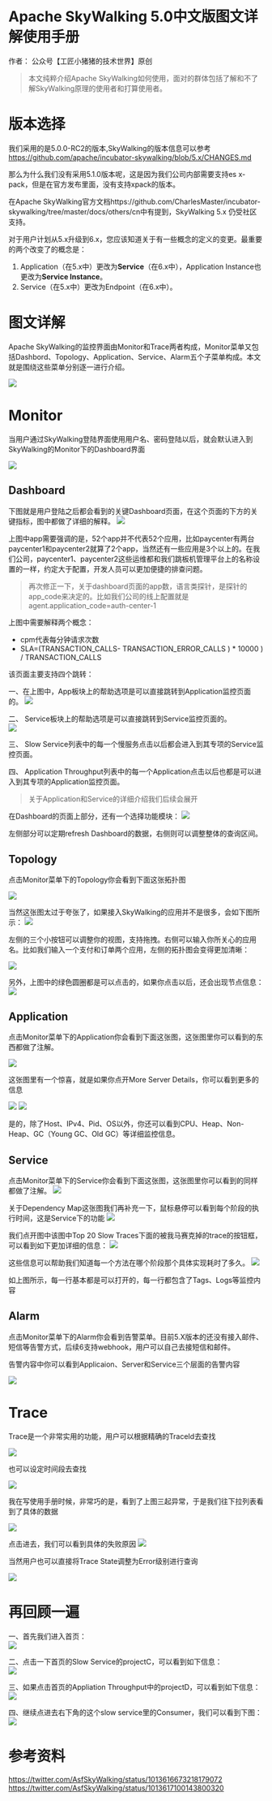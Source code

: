 #  Apache SkyWalking 5.0中文版图文详解使用手册

作者： 公众号【工匠小猪猪的技术世界】原创



> 本文纯粹介绍Apache SkyWalking如何使用，面对的群体包括了解和不了解SkyWalking原理的使用者和打算使用者。


# 版本选择

我们采用的是5.0.0-RC2的版本,SkyWalking的版本信息可以参考 https://github.com/apache/incubator-skywalking/blob/5.x/CHANGES.md

那么为什么我们没有采用5.1.0版本呢，这是因为我们公司内部需要支持es x-pack，但是在官方发布里面，没有支持xpack的版本。

在Apache SkyWalking官方文档https://github.com/CharlesMaster/incubator-skywalking/tree/master/docs/others/cn中有提到，SkyWalking 5.x 仍受社区支持。


对于用户计划从5.x升级到6.x，您应该知道关于有一些概念的定义的变更。最重要的两个改变了的概念是：

1. Application（在5.x中）更改为**Service**（在6.x中），Application Instance也更改为**Service Instance**。
2. Service（在5.x中）更改为Endpoint（在6.x中）。


# 图文详解
Apache SkyWalking的监控界面由Monitor和Trace两者构成，Monitor菜单又包括Dashbord、Topology、Application、Service、Alarm五个子菜单构成。本文就是围绕这些菜单分别逐一进行介绍。

![](../../.vuepress/public/static/blog/2018-12-18-skywalking-net/menu.png)


# Monitor
当用户通过SkyWalking登陆界面使用用户名、密码登陆以后，就会默认进入到SkyWalking的Monitor下的Dashboard界面

![](../../.vuepress/public/static/blog/2018-12-18-skywalking-net/login.png)


## Dashboard

下图就是用户登陆之后都会看到的关键Dashboard页面，在这个页面的下方的关键指标，图中都做了详细的解释。
![](../../.vuepress/public/static/blog/2018-12-18-skywalking-net/dashboard.jpg)


上图中app需要强调的是，52个app并不代表52个应用，比如paycenter有两台paycenter1和paycenter2就算了2个app，当然还有一些应用是3个以上的。在我们公司，paycenter1、paycenter2这些运维都和我们跳板机管理平台上的名称设置的一样，约定大于配置，开发人员可以更加便捷的排查问题。
> 再次修正一下，关于dashboard页面的app数，语言类探针，是探针的app_code来决定的。比如我们公司的线上配置就是agent.application_code=auth-center-1


上图中需要解释两个概念：
* cpm代表每分钟请求次数
* SLA=(TRANSACTION_CALLS- TRANSACTION_ERROR_CALLS ) * 10000 ) / TRANSACTION_CALLS

该页面主要支持四个跳转：    

一、在上图中，App板块上的帮助选项是可以直接跳转到Application监控页面的。
![](../../.vuepress/public/static/blog/2018-12-18-skywalking-net/app_tip.png)


二、 Service板块上的帮助选项是可以直接跳转到Service监控页面的。   
![](../../.vuepress/public/static/blog/2018-12-18-skywalking-net/service_tip.png)


三、 Slow Service列表中的每一个慢服务点击以后都会进入到其专项的Service监控页面。     

四、 Application Throughput列表中的每一个Application点击以后也都是可以进入到其专项的Application监控页面。     

> 关于Application和Service的详细介绍我们后续会展开

在Dashboard的页面上部分，还有一个选择功能模块：
![](../../.vuepress/public/static/blog/2018-12-18-skywalking-net/time_chooser.jpg)


左侧部分可以定期refresh Dashboard的数据，右侧则可以调整整体的查询区间。

## Topology

点击Monitor菜单下的Topology你会看到下面这张拓扑图

![](../../.vuepress/public/static/blog/2018-12-18-skywalking-net/topology.jpg)



当然这张图太过于夸张了，如果接入SkyWalking的应用并不是很多，会如下图所示：
![](../../.vuepress/public/static/blog/2018-12-18-skywalking-net/topologyMap.jpg)



左侧的三个小按钮可以调整你的视图，支持拖拽。右侧可以输入你所关心的应用名。比如我们输入一个支付和订单两个应用，左侧的拓扑图会变得更加清晰：

![](../../.vuepress/public/static/blog/2018-12-18-skywalking-net/topology_search.jpg)


另外，上图中的绿色圆圈都是可以点击的，如果你点击以后，还会出现节点信息：
![](../../.vuepress/public/static/blog/2018-12-18-skywalking-net/topology_click.jpg)


## Application

点击Monitor菜单下的Application你会看到下面这张图，这张图里你可以看到的东西都做了注解。

![](../../.vuepress/public/static/blog/2018-12-18-skywalking-net/application.jpg)


这张图里有一个惊喜，就是如果你点开More Server Details，你可以看到更多的信息

![](../../.vuepress/public/static/blog/2018-12-18-skywalking-net/application_findmore.jpg)
![](../../.vuepress/public/static/blog/2018-12-18-skywalking-net/application_heapgc_info.jpg)


是的，除了Host、IPv4、Pid、OS以外，你还可以看到CPU、Heap、Non-Heap、GC（Young GC、Old GC）等详细监控信息。


## Service
点击Monitor菜单下的Service你会看到下面这张图，这张图里你可以看到的同样都做了注解。
![](../../.vuepress/public/static/blog/2018-12-18-skywalking-net/service.jpg)


关于Dependency Map这张图我们再补充一下，鼠标悬停可以看到每个阶段的执行时间，这是Service下的功能
![](../../.vuepress/public/static/blog/2018-12-18-skywalking-net/demo.jpg)



我们点开图中该图中Top 20 Slow Traces下面的被我马赛克掉的trace的按钮框，可以看到如下更加详细的信息：
![](../../.vuepress/public/static/blog/2018-12-18-skywalking-net/analysis.jpg)

这些信息可以帮助我们知道每一个方法在哪个阶段那个具体实现耗时了多久。
![](../../.vuepress/public/static/blog/2018-12-18-skywalking-net/tags_logs.jpg)


如上图所示，每一行基本都是可以打开的，每一行都包含了Tags、Logs等监控内容

## Alarm
点击Monitor菜单下的Alarm你会看到告警菜单。目前5.X版本的还没有接入邮件、短信等告警方式，后续6支持webhook，用户可以自己去接短信和邮件。

告警内容中你可以看到Applicaion、Server和Service三个层面的告警内容

![](../../.vuepress/public/static/blog/2018-12-18-skywalking-net/alarm.jpg)


# Trace
Trace是一个非常实用的功能，用户可以根据精确的TraceId去查找

![](../../.vuepress/public/static/blog/2018-12-18-skywalking-net/trace_search.jpg)


也可以设定时间段去查找

![](../../.vuepress/public/static/blog/2018-12-18-skywalking-net/trace_duration.jpg)


我在写使用手册时候，非常巧的是，看到了上图三起异常，于是我们往下拉列表看到了具体的数据

![](../../.vuepress/public/static/blog/2018-12-18-skywalking-net/trace2.jpg)


点击进去，我们可以看到具体的失败原因
![](../../.vuepress/public/static/blog/2018-12-18-skywalking-net/traceLog.jpg)


当然用户也可以直接将Trace State调整为Error级别进行查询

![](../../.vuepress/public/static/blog/2018-12-18-skywalking-net/trace1.jpg)


# 再回顾一遍
一、首先我们进入首页：     
![](../../.vuepress/public/static/blog/2018-12-18-skywalking-net/dashboarddemo.jpg)

二、点击一下首页的Slow Service的projectC，可以看到如下信息：    
![](../../.vuepress/public/static/blog/2018-12-18-skywalking-net/top20slowtrace.jpg)

三、如果点击首页的Appliation Throughput中的projectD，可以看到如下信息：     
![](../../.vuepress/public/static/blog/2018-12-18-skywalking-net/applicationdemo.jpg)

四、继续点进去右下角的这个slow service里的Consumer，我们可以看到下图：         
![](../../.vuepress/public/static/blog/2018-12-18-skywalking-net/slowtrace.jpg)



# 参考资料

https://twitter.com/AsfSkyWalking/status/1013616673218179072      
https://twitter.com/AsfSkyWalking/status/1013617100143800320